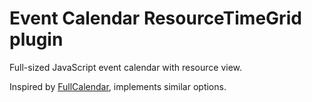 # Event Calendar ResourceTimeGrid plugin

Full-sized JavaScript event calendar with resource view.

Inspired by [FullCalendar](https://fullcalendar.io/), implements similar options.